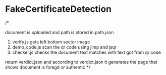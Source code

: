 # FakeCertificateDetection
/*

document is uploaded and path is stored in path.json
1. verify.js
    gets left bottom sector image 
2. demo_code.js
   scan the qr code using jimp and jsqr
3. checker.js checks the document text matches with text got from qr code

return verdict.json 
and according to verdict.json it generates the page that shows document is foregd or authentic
*/
